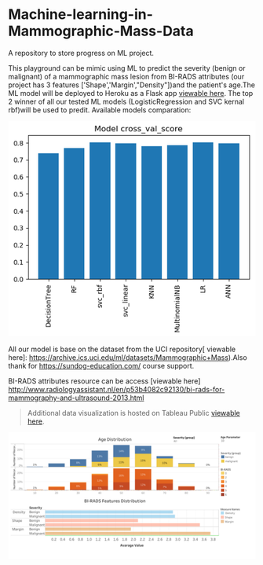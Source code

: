 # Machine-learning-in-Mammographic-Mass-Data

A repository to store progress on ML project.

This playground can be mimic using ML to predict the severity (benign or malignant) of a mammographic mass lesion from BI-RADS attributes (our project has 3 features ['Shape','Margin',"Density"])and the patient's age.The ML model will be deployed to Heroku as a Flask app [viewable here](). The top 2 winner of all our tested ML models (LogisticRegression and SVC kernal rbf)will be used  to predit.
Available models comparation: 
<p align="center">
  <img src="https://github.com/vivianccpan/Machine-learning-in-Mammographic-Mass-Data/blob/master/all_ML_models_validation.png" alt="Process Diagram"/>
</p>


All our model is base on the dataset from the UCI repository[ viewable here]: https://archive.ics.uci.edu/ml/datasets/Mammographic+Mass).Also thank for https://sundog-education.com/ course support.

BI-RADS attributes resource can be access [viewable here] http://www.radiologyassistant.nl/en/p53b4082c92130/bi-rads-for-mammography-and-ultrasound-2013.html


> Additional data visualization is hosted on Tableau Public [viewable here](https://public.tableau.com/views/MammographicMassDataML_preview/Dashboard1?:embed=y&:display_count=yes&publish=yes).
<p align="center">
  <img src="https://github.com/vivianccpan/Machine-learning-in-Mammographic-Mass-Data/blob/master/Dashboard%201_ML.png" alt="Process Diagram"/>
</p>
